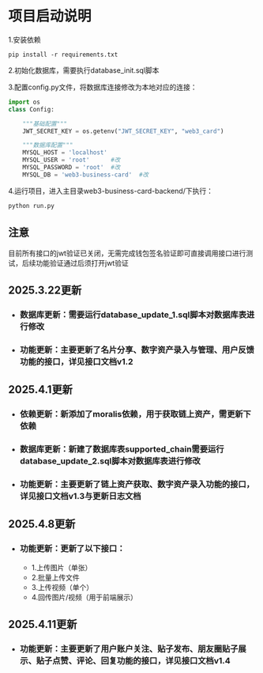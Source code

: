 # 项目启动说明

1.安装依赖

```shell
pip install -r requirements.txt
```

2.初始化数据库，需要执行database_init.sql脚本

3.配置config.py文件，将数据库连接修改为本地对应的连接：

```python
import os
class Config:

    """基础配置"""
    JWT_SECRET_KEY = os.getenv("JWT_SECRET_KEY", "web3_card")  

    """数据库配置"""
    MYSQL_HOST = 'localhost'
    MYSQL_USER = 'root'      #改
    MYSQL_PASSWORD = 'root'  #改
    MYSQL_DB = 'web3-business-card'  #改
```

4.运行项目，进入主目录web3-business-card-backend/下执行：

```sh
python run.py
```

## 注意

目前所有接口的jwt验证已关闭，无需完成钱包签名验证即可直接调用接口进行测试，后续功能验证通过后须打开jwt验证

## 2025.3.22更新

- ### 数据库更新：需要运行database_update_1.sql脚本对数据库表进行修改

- ### 功能更新：主要更新了名片分享、数字资产录入与管理、用户反馈功能的接口，详见接口文档v1.2

## 2025.4.1更新

- ### 依赖更新：新添加了moralis依赖，用于获取链上资产，需更新下依赖

- ### 数据库更新：新建了数据库表supported_chain需要运行database_update_2.sql脚本对数据库表进行修改

- ### 功能更新：主要更新了链上资产获取、数字资产录入功能的接口，详见接口文档v1.3与更新日志文档

## 2025.4.8更新

- ### 功能更新：更新了以下接口：

  - 1.上传图片（单张）
  - 2.批量上传文件
  - 3.上传视频（单个）
  - 4.回传图片/视频（用于前端展示）

## 2025.4.11更新

- ### 功能更新：主要更新了用户账户关注、贴子发布、朋友圈贴子展示、贴子点赞、评论、回复功能的接口，详见接口文档v1.4
